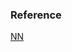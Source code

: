 ### Reference 

[NN](https://nthu-datalab.github.io/ml/labs/09_TensorFlow101/09_NN-from-Scratch.html)


